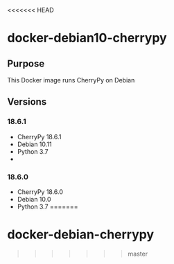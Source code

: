<<<<<<< HEAD
# docker-debian10-cherrypy

## Purpose

This Docker image runs CherryPy on Debian

## Versions

### 18.6.1

- CherryPy 18.6.1
- Debian 10.11
- Python 3.7
- 
### 18.6.0

- CherryPy 18.6.0
- Debian 10.0
- Python 3.7
=======
# docker-debian-cherrypy
>>>>>>> master
